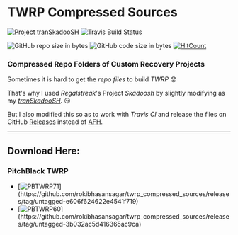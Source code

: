 # TWRP Compressed Sources

[![Project tranSkadooSH](https://img.shields.io/badge/Project%20tranSkadooSH-On%20Travis%20CI-green.svg "Go to Project tranSkadooSH")](https://github.com/rokibhasansagar/tranSkadooSH)
![Travis Build Status](https://travis-ci.org/rokibhasansagar/twrp_compressed_sources.svg?branch=master "Build Status")

![GitHub repo size in bytes](https://img.shields.io/github/repo-size/rokibhasansagar/twrp_compressed_sources.svg)
![GitHub code size in bytes](https://img.shields.io/github/languages/code-size/rokibhasansagar/twrp_compressed_sources.svg)
[![HitCount](http://hits.dwyl.io/rokibhasansagar/twrp_compressed_sources.svg)](#)

### Compressed Repo Folders of Custom Recovery Projects

Sometimes it is hard to get the _repo files_ to build _TWRP_
:worried:

That's why I used _Regalstreak_'s Project *Skadoosh* by slightly modifying as my [_tranSkadooSH_](https://github.com/rokibhasansagar/tranSkadooSH). :smirk:

But I also modified this so as to work with _Travis CI_ and release the files on GitHub [Releases](https://github.com/rokibhasansagar/twrp_compressed_sources/releases) instead of [AFH](https://www.androidfilehost.com/?w=files&flid=270268).

---
## Download Here:

### PitchBlack TWRP
- [![PBTWRP71](https://img.shields.io/badge/PitchBlack%20TWRP%20(twrp%207.1)-%20Download%20-blue.svg)](https://github.com/rokibhasansagar/twrp_compressed_sources/releases/tag/untagged-e606f624622e4541f719)
- [![PBTWRP60](https://img.shields.io/badge/PitchBlack%20TWRP%20(twrp%206.0)-%20Download%20-blue.svg)](https://github.com/rokibhasansagar/twrp_compressed_sources/releases/tag/untagged-3b032ac5d416365ac9ca)
